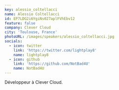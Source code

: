 ```yaml
---
key: alessio_coltellacci
name: Alessio Coltellacci
id: EP7LDG2i6YgiNs027aplFVhEbv12
feature: false
company: Clever Cloud
city: 'Toulouse, France'
photoURL: /images/speakers/alessio_coltellacci.jpg
socials:
  - icon: twitter
    link: 'https://twitter.com/lightplay8'
    name: lightplay8
  - icon: github
    link: 'https://github.com/NotBad4U'
    name: NotBad4U
---
```

Développeur à Clever Cloud.